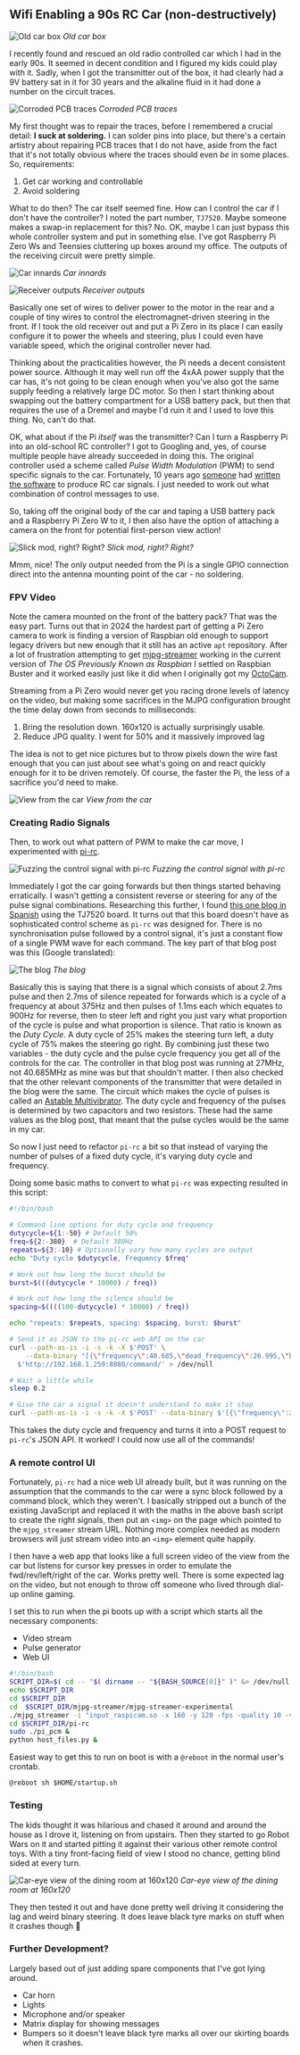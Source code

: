 ## Wifi Enabling a 90s RC Car (non-destructively)

![Old car box](img/IMG20240625100305.jpg)
*Old car box*

I recently found and rescued an old radio controlled car which I had in the early 90s. It seemed in decent condition and I figured my kids could play with it. Sadly, when I got the transmitter out of the box, it had clearly had a 9V battery sat in it for 30 years and the alkaline fluid in it had done a number on the circuit traces.

![Corroded PCB traces](img/IMG20240625100139.jpg)
*Corroded PCB traces*

My first thought was to repair the traces, before I remembered a crucial detail: **I suck at soldering.** I can solder pins into place, but there's a certain artistry about repairing PCB traces that I do not have, aside from the fact that it's not totally obvious where the traces should even *be* in some places. So, requirements:

1. Get car working and controllable
2. Avoid soldering

What to do then? The car itself seemed fine. How can I control the car if I don't have the controller? I noted the part number, `TJ7520`. Maybe someone makes a swap-in replacement for this? No. OK, maybe I can just bypass this whole controller system and put in something else. I've got Raspberry Pi Zero Ws and Teensies cluttering up boxes around my office. The outputs of the receiving circuit were pretty simple.

![Car innards](img/IMG20240615215046.jpg)
*Car innards*

![Receiver outputs](img/IMG20240615215544.jpg)
*Receiver outputs*

Basically one set of wires to deliver power to the motor in the rear and a couple of tiny wires to control the electromagnet-driven steering in the front. If I took the old receiver out and put a Pi Zero in its place I can easily configure it to power the wheels and steering, plus I could even have variable speed, which the original controller never had.

Thinking about the practicalities however, the Pi needs a decent consistent power source. Although it may well run off the 4xAA power supply that the car has, it's not going to be clean enough when you've also got the same supply feeding a relatively large DC motor. So then I start thinking about swapping out the battery compartment for a USB battery pack, but then that requires the use of a Dremel and maybe I'd ruin it and I used to love this thing. No, can't do that.

OK, what about if the Pi *itself* was the transmitter? Can I turn a Raspberry Pi into an old-school RC controller? I got to Googling and, yes, of course multiple people have already succeeded in doing this. The original controller used a scheme called *Pulse Width Modulation* (PWM) to send specific signals to the car. Fortunately, 10 years ago [someone](https://brskari.wordpress.com/2014/06/02/turn-your-raspberry-pi-into-a-radio-controller-for-rc-vehicles/) had [written the software](http://www.github.com/bskari/pi-rc) to produce RC car signals. I just needed to work out what combination of control messages to use.

So, taking off the original body of the car and taping a USB battery pack and a Raspberry Pi Zero W to it, I then also have the option of attaching a camera on the front for potential first-person view action!

![Slick mod, right? Right?](img/IMG20240624153204.jpg)
*Slick mod, right? Right?*

Mmm, nice! The only output needed from the Pi is a single GPIO connection direct into the antenna mounting point of the car - no soldering.

### FPV Video

Note the camera mounted on the front of the battery pack? That was the easy part. Turns out that in 2024 the hardest part of getting a Pi Zero camera to work is finding a version of Raspbian old enough to support legacy drivers but new enough that it still has an active `apt` repository. After a lot of frustration attempting to get [mjpg-streamer](https://github.com/jacksonliam/mjpg-streamer) working in the current version of *The OS Previously Known as Raspbian* I settled on Raspbian Buster and it worked easily just like it did when I originally got my [OctoCam](https://shop.pimoroni.com/products/octocam-pi-zero-w-project-kit?variant=41224005898).

Streaming from a Pi Zero would never get you racing drone levels of latency on the video, but making some sacrifices in the MJPG configuration brought the time delay down from seconds to milliseconds:

1. Bring the resolution down. 160x120 is actually surprisingly usable.
2. Reduce JPG quality. I went for 50% and it massively improved lag

The idea is not to get nice pictures but to throw pixels down the wire fast enough that you can just about see what's going on and react quickly enough for it to be driven remotely. Of course, the faster the Pi, the less of a sacrifice you'd need to make.

![View from the car](img/image-20240625120743736.png)
*View from the car*

### Creating Radio Signals

Then, to work out what pattern of PWM to make the car move, I experimented with [pi-rc](https://github.com/bskari/pi-rc). 

![Fuzzing the control signal with pi-rc](img/image-20240625112843462.png)
*Fuzzing the control signal with pi-rc*

Immediately I got the car going forwards but then things started behaving erratically. I wasn't getting a consistent reverse or steering for any of the pulse signal combinations. Researching this further, I found [this one blog in Spanish](https://reparar-cochesrc.blogspot.com/2015/12/emisora-nikko-de-6-funciones-y.html) using the TJ7520 board. It turns out that this board doesn't have as sophisticated control scheme as `pi-rc` was designed for. There is no synchronisation pulse followed by a control signal, it's just a constant flow of a single PWM wave for each command. The key part of that blog post was this (Google translated):

![The blog](img/image-20240625113407018.png)
*The blog*

Basically this is saying that there is a signal which consists of about 2.7ms pulse and then 2.7ms of silence repeated for forwards which is a cycle of a frequency at about 375Hz and then pulses of 1.1ms each which equates to 900Hz for reverse, then to steer left and right you just vary what proportion of the cycle is pulse and what proportion is silence. That ratio is known as the *Duty Cycle*. A duty cycle of 25% makes the steering turn left, a duty cycle of 75% makes the steering go right. By combining just these two variables - the duty cycle and the pulse cycle frequency you get all of the controls for the car. The controller in that blog post was running at 27MHz, not 40.685MHz as mine was but that shouldn't matter. I then also checked that the other relevant components of the transmitter that were detailed in the blog were the same. The circuit which makes the cycle of pulses is called an [Astable Multivibrator](https://www.electronics-tutorials.ws/waveforms/astable.html). The duty cycle and frequency of the pulses is determined by two capacitors and two resistors. These had the same values as the blog post, that meant that the pulse cycles would be the same in my car.

So now I just need to refactor `pi-rc` a bit so that instead of varying the number of pulses of a fixed duty cycle, it's varying duty cycle and frequency.

Doing some basic maths to convert to what `pi-rc` was expecting resulted in this script:

```bash
#!/bin/bash

# Command line options for duty cycle and frequency
dutycycle=${1:-50} # Default 50%
freq=${2:-380}  # Default 380Hz
repeats=${3:-10} # Optionally vary how many cycles are output
echo "Duty cycle $dutycycle, Frequency $freq"

# Work out how long the burst should be
burst=$(((dutycycle * 10000) / freq))

# Work out how long the silence should be
spacing=$((((100-dutycycle) * 10000) / freq))

echo "repeats: $repeats, spacing: $spacing, burst: $burst"

# Send it as JSON to the pi-rc web API on the car
curl --path-as-is -i -s -k -X $'POST' \
    --data-binary "[{\"frequency\":40.685,\"dead_frequency\":26.995,\"burst_us\":$burst,\"spacing_us\":$spacing,\"repeats\":$repeats}]" \
  $'http://192.168.1.250:8080/command/' > /dev/null

# Wait a little while
sleep 0.2

# Give the car a signal it doesn't understand to make it stop
curl --path-as-is -i -s -k -X $'POST' --data-binary $'[{\"frequency\":27,\"dead_frequency\":49.83,\"burst_us\":1200,\"spacing_us\":400,\"repeats\":4}]' $'http://192.168.1.250:8080/command/' > /dev/null

```

This takes the duty cycle and frequency and turns it into a POST request to `pi-rc`'s JSON API. It worked! I could now use all of the commands!

### A remote control UI

Fortunately, `pi-rc` had a nice web UI already built, but it was running on the assumption that the commands to the car were a sync block followed by a command block, which they weren't. I basically stripped out a bunch of the existing JavaScript and replaced it with the maths in the above bash script to create the right signals, then put an `<img>` on the page which pointed to the `mjpg_streamer` stream URL. Nothing more complex needed as modern browsers will just stream video into an `<img>` element quite happily.

I then have a web app that looks like a full screen video of the view from the car but listens for cursor key presses in order to emulate the fwd/rev/left/right of the car. Works pretty well. There is some expected lag on the video, but not enough to throw off someone who lived through dial-up online gaming.

I set this to run when the pi boots up with a script which starts all the necessary components:

- Video stream
- Pulse generator
- Web UI

```bash
#!/bin/bash
SCRIPT_DIR=$( cd -- "$( dirname -- "${BASH_SOURCE[0]}" )" &> /dev/null && pwd )
echo $SCRIPT_DIR
cd $SCRIPT_DIR
cd  $SCRIPT_DIR/mjpg-streamer/mjpg-streamer-experimental
./mjpg_streamer -i "input_raspicam.so -x 160 -y 120 -fps -quality 10 -vf -hf" -o "output_http.so -w ./www -p 8081" &
cd $SCRIPT_DIR/pi-rc
sudo ./pi_pcm &
python host_files.py &
```

Easiest way to get this to run on boot is with a `@reboot` in the normal user's crontab.

```crontab
@reboot sh $HOME/startup.sh
```

### Testing

The kids thought it was hilarious and chased it around and around the house as I drove it, listening on from upstairs. Then they started to go Robot Wars on it and started pitting it against their various other remote control toys. With a tiny front-facing field of view I stood no chance, getting blind sided at every turn.

![Car-eye view of the dining room at 160x120](img/image-20250428135859723.png)
*Car-eye view of the dining room at 160x120*

They then tested it out and have done pretty well driving it considering the lag and weird binary steering. It does leave black tyre marks on stuff when it crashes though 😬

### Further Development?

Largely based out of just adding spare components that I've got lying around.

- Car horn
- Lights
- Microphone and/or speaker
- Matrix display for showing messages
- Bumpers so it doesn't leave black tyre marks all over our skirting boards when it crashes.
